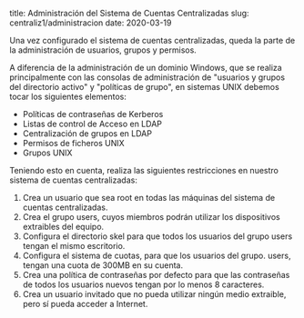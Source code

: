 title: Administración del Sistema de Cuentas Centralizadas
slug: centraliz1/administracion
date: 2020-03-19

Una vez configurado el sistema de cuentas centralizadas, queda la
parte de la administración de usuarios, grupos y permisos.

A diferencia de la administración de un dominio Windows, que se
realiza principalmente con las consolas de administración de "usuarios
y grupos del directorio activo" y "políticas de grupo", en sistemas
UNIX debemos tocar los siguientes elementos:

* Políticas de contraseñas de Kerberos
* Listas de control de Acceso en LDAP
* Centralización de grupos en LDAP
* Permisos de ficheros UNIX
* Grupos UNIX

Teniendo esto en cuenta, realiza las siguientes restricciones en
nuestro sistema de cuentas centralizadas:

1. Crea un usuario que sea root en todas las máquinas del sistema de
   cuentas centralizadas.
1. Crea el grupo users, cuyos miembros podrán utilizar los
   dispositivos extraibles del equipo.
1. Configura el directorio skel para que todos los usuarios del grupo
   users tengan el mismo escritorio.
1. Configura el sistema de cuotas, para que los usuarios del grupo.
    users, tengan una cuota de 300MB en su cuenta. 
1. Crea una política de contraseñas por defecto para que las
contraseñas de todos los usuarios nuevos tengan por lo menos 8
caracteres.
1. Crea un usuario invitado que no pueda utilizar ningún medio
   extraible, pero sí pueda acceder a Internet.
